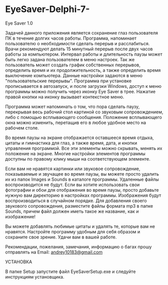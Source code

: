 # EyeSaver-Delphi-7-

Eye Saver 1.0

Задачей данного приложения является сохранение глаз пользователя ПК в течение долгих часов работы. Программа, напоминает пользователю о необходимости сделать перерыв и расслабиться. Врачи рекомендуют делать 15 минутный перерыв после двух часов работы за компьютером. Интервал работы и длительность паузы может быть легко задана пользователем в меню настроек. Так же пользователь может создать график собственных перерывов, определить время и их продолжительность, а также определить время выключение компьютера. Данные настройки задаются в меню "пользовательские перерывы". Программа при установке прописывается в автозапуск, и после загрузки Windows, доступ к меню программы можно получить через иконку Eye Saver в трее. Нажатие правой кнопки на иконку вызывает контекстное меню.

Программа может напоминать о том, что пора сделать паузу, перекрывая весь рабочий стол картиной со звуковым сопровождением, либо с помощью всплывающего сообщения. Положение всплывающего окна можно изменить, перетащив его в любое удобное место на рабочем столе.

Во время паузы на экране отображается оставшееся время отдыха, цитаты и гимнастика для глаз, а также время, дата, и кнопки управления программой. Все эти элементы можно скрывать, менять их положение на экране. Многие настройки элементов программы доступны по правому клику мыши на соответствующем элементе.

Если вам не нравятся картинки или звуковое сопровождение, показываемые и звучащее во время паузы, вы можете просто удалить их из папок Images и Sounds в каталоге программы. Удаленные файлы воспроизводится не будут. Если вы хотите использовать свои фотографии и обои для отображения во время паузы, просто добавьте нужную вам директорию в настройках программы. Изображения будут воспроизводиться в случайном порядке. Для добавления своего звукового сопровождения, разместите файлы формата mp3 в папке Sounds, причем файл должен иметь такое же название, как и изображение!

Вы можете добавлять любимые цитаты и удалять те, которые вам не нравятся. Настройте программу удобным для себя образом и сохраните свое зрение. Удачи вам в вашей работе.

Рекомендации, пожелания, замечания, информацию о багах прошу отправлять на Email: andrey10183@gmail.com

УСТАНОВКА

В папке Setup запустите файл EyeSaverSetup.exe и следуйте инструкциям установщика.